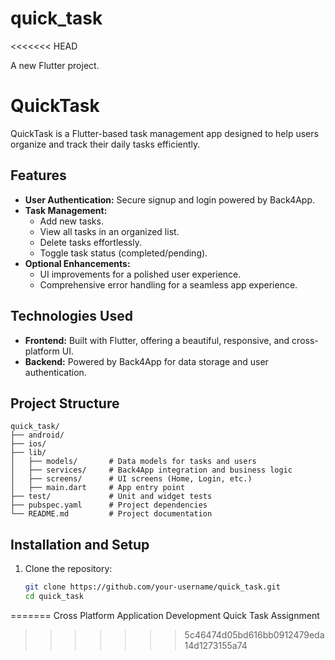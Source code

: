 # quick_task
<<<<<<< HEAD

A new Flutter project.

# QuickTask

QuickTask is a Flutter-based task management app designed to help users organize and track their daily tasks efficiently.

## Features
- **User Authentication:** Secure signup and login powered by Back4App.
- **Task Management:**
    - Add new tasks.
    - View all tasks in an organized list.
    - Delete tasks effortlessly.
    - Toggle task status (completed/pending).
- **Optional Enhancements:**
    - UI improvements for a polished user experience.
    - Comprehensive error handling for a seamless app experience.

## Technologies Used
- **Frontend:** Built with Flutter, offering a beautiful, responsive, and cross-platform UI.
- **Backend:** Powered by Back4App for data storage and user authentication.

## Project Structure
    quick_task/  
    ├── android/  
    ├── ios/  
    ├── lib/  
    │   ├── models/       # Data models for tasks and users  
    │   ├── services/     # Back4App integration and business logic  
    │   ├── screens/      # UI screens (Home, Login, etc.)  
    │   ├── main.dart     # App entry point  
    ├── test/             # Unit and widget tests  
    ├── pubspec.yaml      # Project dependencies  
    └── README.md         # Project documentation

## Installation and Setup

1. Clone the repository:
   ```bash  
   git clone https://github.com/your-username/quick_task.git  
   cd quick_task  

=======
Cross Platform Application Development Quick Task Assignment
>>>>>>> 5c46474d05bd616bb0912479eda14d1273155a74
